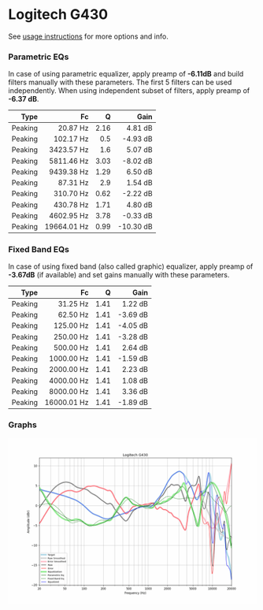 # Logitech G430
See [usage instructions](https://github.com/jaakkopasanen/AutoEq#usage) for more options and info.

### Parametric EQs
In case of using parametric equalizer, apply preamp of **-6.11dB** and build filters manually
with these parameters. The first 5 filters can be used independently.
When using independent subset of filters, apply preamp of **-6.37 dB**.

| Type    | Fc          |    Q | Gain      |
|--------:|------------:|-----:|----------:|
| Peaking | 20.87 Hz    | 2.16 | 4.81 dB   |
| Peaking | 102.17 Hz   | 0.5  | -4.93 dB  |
| Peaking | 3423.57 Hz  | 1.6  | 5.07 dB   |
| Peaking | 5811.46 Hz  | 3.03 | -8.02 dB  |
| Peaking | 9439.38 Hz  | 1.29 | 6.50 dB   |
| Peaking | 87.31 Hz    | 2.9  | 1.54 dB   |
| Peaking | 310.70 Hz   | 0.62 | -2.22 dB  |
| Peaking | 430.78 Hz   | 1.71 | 4.80 dB   |
| Peaking | 4602.95 Hz  | 3.78 | -0.33 dB  |
| Peaking | 19664.01 Hz | 0.99 | -10.30 dB |

### Fixed Band EQs
In case of using fixed band (also called graphic) equalizer, apply preamp of **-3.67dB**
(if available) and set gains manually with these parameters.

| Type    | Fc          |    Q | Gain     |
|--------:|------------:|-----:|---------:|
| Peaking | 31.25 Hz    | 1.41 | 1.22 dB  |
| Peaking | 62.50 Hz    | 1.41 | -3.69 dB |
| Peaking | 125.00 Hz   | 1.41 | -4.05 dB |
| Peaking | 250.00 Hz   | 1.41 | -3.28 dB |
| Peaking | 500.00 Hz   | 1.41 | 2.64 dB  |
| Peaking | 1000.00 Hz  | 1.41 | -1.59 dB |
| Peaking | 2000.00 Hz  | 1.41 | 2.23 dB  |
| Peaking | 4000.00 Hz  | 1.41 | 1.08 dB  |
| Peaking | 8000.00 Hz  | 1.41 | 3.36 dB  |
| Peaking | 16000.01 Hz | 1.41 | -1.89 dB |

### Graphs
![](./Logitech%20G430.png)